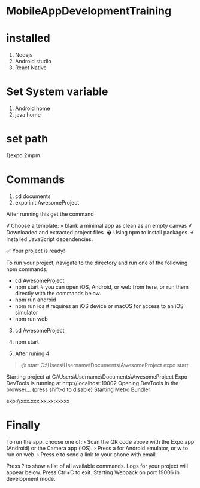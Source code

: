 # MobileAppDevelopmentTraining


# installed 

1) Nodejs
2) Android studio
3) React Native


# Set System variable

1) Android home
2) java home

# set path

1)expo
2)npm

# Commands

1) cd documents
2) expo init AwesomeProject

After running this get the command

√ Choose a template: » blank                 a minimal app as clean
as an empty canvas
√ Downloaded and extracted project files.
� Using npm to install packages.
√ Installed JavaScript dependencies.

✅ Your project is ready!

To run your project, navigate to the directory and run one of the following npm commands.


- cd AwesomeProject
- npm start # you can open iOS, Android, or web from here, or run them directly with the commands below.
- npm run android
- npm run ios # requires an iOS device or macOS for access to an iOS simulator
- npm run web

3) cd AwesomeProject

4) npm start

5) After runing 4 
> @ start C:\Users\Username\Documents\AwesomeProject
> expo start

Starting project at C:\Users\Username\Documents\AwesomeProject
Expo DevTools is running at http://localhost:19002
Opening DevTools in the browser... (press shift-d to disable)
Starting Metro Bundler

 exp://xxx.xxx.xx.xx:xxxxx
 
 # Finally
 
 
To run the app, choose one of:
 › Scan the QR code above with the Expo app (Android) or the Camera app (iOS).
 › Press a for Android emulator, or w to run on web.
 › Press e to send a link to your phone with email.

Press ? to show a list of all available commands.
Logs for your project will appear below. Press Ctrl+C to exit.
Starting Webpack on port 19006 in development mode.
 

